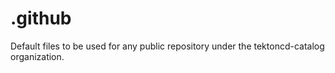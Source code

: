 # .github
Default files to be used for any public repository under the tektoncd-catalog organization.
